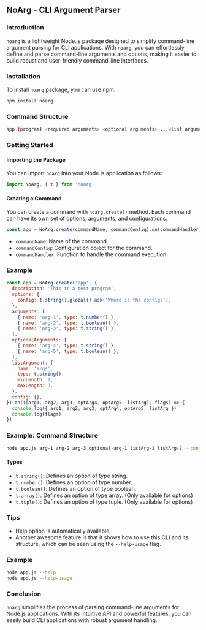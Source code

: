 ## NoArg - CLI Argument Parser

### Introduction

`noarg` is a lightweight Node.js package designed to simplify command-line argument parsing for CLI applications. With `noarg`, you can effortlessly define and parse command-line arguments and options, making it easier to build robust and user-friendly command-line interfaces.

### Installation

To install `noarg` package, you can use npm:

```bash
npm install noarg
```

### Command Structure

```sh
app (program) <required arguments> <optional arguments> ...<list arguments> [options]
```

### Getting Started

#### Importing the Package

You can import `noarg` into your Node.js application as follows:

```javascript
import NoArg, { t } from 'noarg'
```

#### Creating a Command

You can create a command with `noarg.create()` method. Each command can have its own set of options, arguments, and configurations.

```javascript
const app = NoArg.create(commandName, commandConfig).on(commandHandler)
```

- `commandName`: Name of the command.
- `commandConfig`: Configuration object for the command.
- `commandHandler`: Function to handle the command execution.

### Example

```javascript
const app = NoArg.create('app', {
  description: 'This is a test program',
  options: {
    config: t.string().global().ask('Where is the config?'),
  },
  arguments: [
    { name: 'arg-1', type: t.number() },
    { name: 'arg-2', type: t.boolean() },
    { name: 'arg-3', type: t.string() },
  ],
  optionalArguments: [
    { name: 'arg-4', type: t.string() },
    { name: 'arg-5', type: t.boolean() },
  ],
  listArgument: {
    name: 'args',
    type: t.string(),
    minLength: 1,
    maxLength: 3,
  },
  config: {},
}).on(([arg1, arg2, arg3, optArg4, optArg5, listArg], flags) => {
  console.log({ arg1, arg2, arg3, optArg4, optArg5, listArg })
  console.log(flags)
})
```

### Example: Command Structure

```sh
node app.js arg-1 arg-2 arg-3 optional-arg-1 listArg-1 listArg-2 --config config.json
```

#### Types

- `t.string()`: Defines an option of type string.
- `t.number()`: Defines an option of type number.
- `t.boolean()`: Defines an option of type boolean.
- `t.array()`: Defines an option of type array. (Only available for options)
- `t.tuple()`: Defines an option of type tuple. (Only available for options)

### Tips

- Help option is automatically available.
- Another awesome feature is that it shows how to use this CLI and its structure, which can be seen using the `--help-usage` flag.

### Example

```sh
node app.js --help
node app.js --help-usage
```

### Conclusion

`noarg` simplifies the process of parsing command-line arguments for Node.js applications. With its intuitive API and powerful features, you can easily build CLI applications with robust argument handling.
